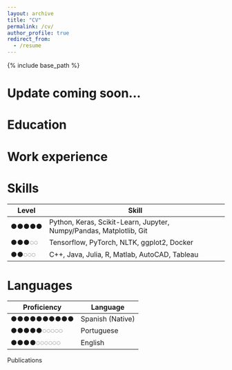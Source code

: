 ```yaml
---
layout: archive
title: "CV"
permalink: /cv/
author_profile: true
redirect_from:
  - /resume
---
```


{% include base_path %}

Update coming soon...
======
Education
======

<!-- * Ph.D in Physics, University of California at Irvine, 2021
  * GPA: 3.77
  * Thesis Title: [Decoding Black Box Models to Find New Physics at the LHC](https://escholarship.org/uc/item/63x9r13b)
* M.S. in Physics, University of Hawaii at Manoa, 2015
  * GPA: 3.76
* B.S. in Physics, Westminster College (SLC Utah), 2009
  * GPA: 3.50 -->

Work experience
======
<!-- * 2015 - Present: UC Irvine, Graduate Research Assistant
  * Designed techniques for simplifying complex "multi-model" ML problems into simpler and morepowerful single-model methods to improve speedy, accuracy and model intelligibility.
  * Advanced model accuracy and performance on active ML problems over "state of the art" techniquesused at the LHC.
  * Invented a methodology for performing feature dimensionality reduction to produce highly efficient,powerful and interpretable training features.

* 2011 - 2015: University of Hawaii, Graduate Research Assistant
  * Designed Bose-Einstein Condensate simulations for a DoD funded lattice gas quantum computingexperiment.
  * Interfaced analysis and trigger system code to FPGA hardware on a neutrino telescope.

* 2009 - 2011: Northrop Grumman, Systems Engineer
  * Designed and oversaw the deployment of a secure PTP radio network for Air Force installations.
  * Managed network security/stability and worked as the Air Force point-of-contact for systemmanagement and reliability metrics.
  * Obtained a secret security clearance.
   -->
Skills
======

| Level | Skill |
|-------|-------|
|●●●●●  | Python, Keras, Scikit-Learn, Jupyter, Numpy/Pandas, Matplotlib, Git |
|●●●◌◌  | Tensorflow, PyTorch, NLTK, ggplot2, Docker |
|●●◌◌◌  | C++, Java, Julia, R, Matlab, AutoCAD, Tableau |

Languages
======

| Proficiency | Language |
|-------|-------|
|●●●●●●●●●●  | Spanish (Native) |
|●●●●●◌◌◌◌◌  | Portuguese |
|●●●●◌◌◌◌◌◌  | English |

Publications
<!-- ======
  <ul>{% for post in site.publications %}
    {% include archive-single-cv.html %}
  {% endfor %}</ul>

  Honors & Awards
======
* 2016-2018: NRT-DESE: Team Science for Integrative Graduate Training in Data Science andPhysical Science
* 2020-2021: Chateaubriand Fellowship Program
   -->
<!-- Talks
======
  <ul>{% for post in site.talks %}
    {% include archive-single-talk-cv.html %}
  {% endfor %}</ul>
  
Teaching
======
  <ul>{% for post in site.teaching %}
    {% include archive-single-cv.html %}
  {% endfor %}</ul>
  
Service and leadership
======
* Currently signed in to 43 different slack teams -->
